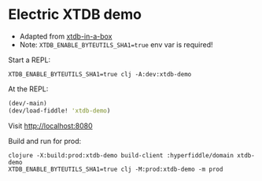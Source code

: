 # Electric XTDB demo

* Adapted from [xtdb-in-a-box](https://github.com/xtdb/xtdb-in-a-box)
* Note: `XTDB_ENABLE_BYTEUTILS_SHA1=true` env var is required!


Start a REPL:
```shell
XTDB_ENABLE_BYTEUTILS_SHA1=true clj -A:dev:xtdb-demo
```
At the REPL:
```clojure
(dev/-main)
(dev/load-fiddle! 'xtdb-demo)
```

Visit [http://localhost:8080](http://localhost:8080)

Build and run for prod:

```shell
clojure -X:build:prod:xtdb-demo build-client :hyperfiddle/domain xtdb-demo
XTDB_ENABLE_BYTEUTILS_SHA1=true clj -M:prod:xtdb-demo -m prod
```

